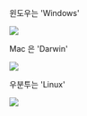윈도우는 'Windows'

![](https://t1.daumcdn.net/cfile/tistory/2422213A58B3DAD32F)

Mac 은 'Darwin'

![](https://t1.daumcdn.net/cfile/tistory/2679533658B3DAD405)

우분투는 'Linux'

![](https://t1.daumcdn.net/cfile/tistory/21344C3958B3DAD41B)